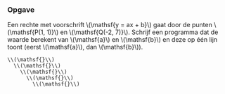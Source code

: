 ### Opgave

Een rechte met voorschrift \\(\mathsf{y = ax + b}\\) gaat door de punten \\(\mathsf{P(1, 1)}\\) en \\(\mathsf{Q(-2, 7)}\\). Schrijf een programma dat de waarde berekent van \\(\mathsf{a}\\) en \\(\mathsf{b}\\) en deze op één lijn toont (eerst \\(\mathsf{a}\\), dan \\(\mathsf{b}\\)).




    \\(\mathsf{}\\)
      \\(\mathsf{}\\)
        \\(\mathsf{}\\)
          \\(\mathsf{}\\)
            \\(\mathsf{}\\)
